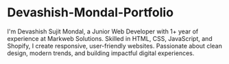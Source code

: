 # Devashish-Mondal-Portfolio
I'm Devashish Sujit Mondal, a Junior Web Developer with 1+ year of experience at Markweb Solutions. Skilled in HTML, CSS, JavaScript, and Shopify, I create responsive, user-friendly websites. Passionate about clean design, modern trends, and building impactful digital experiences.
